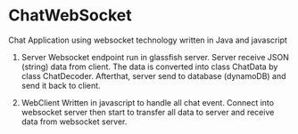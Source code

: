 # ChatWebSocket
Chat Application using websocket technology written in Java and javascript

1. Server
Websocket endpoint run in glassfish server. Server receive JSON (string) data from client. The data is converted into class ChatData
by class ChatDecoder. Afterthat, server send to database (dynamoDB) and send it back to client.

2. WebClient
Written in javascript to handle all chat event. Connect into websocket server then start to transfer all data to server and receive 
data from websocket server.


